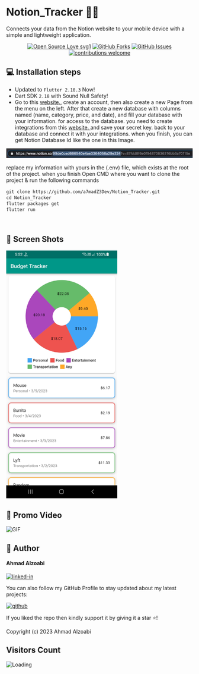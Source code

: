 # Notion_Tracker 📒📔 

Connects your data from the Notion website to your mobile device with a simple and lightweight application.

<div align="center">

[![Open Source Love svg1](https://badges.frapsoft.com/os/v1/open-source.svg?v=103)](#)
[![GitHub Forks](https://img.shields.io/github/forks/saadhaxxan/Car_Game_Python_Pygame.svg?style=social&label=Fork&maxAge=2592000)](https://github.com/a7madZ3Dev/Notion_Tracker/fork)
[![GitHub Issues](https://img.shields.io/github/issues/saadhaxxan/Car_Game_Python_Pygame.svg?style=flat&label=Issues&maxAge=2592000)](https://github.com/a7madZ3Dev/Notion_Tracker/issues)
[![contributions welcome](https://img.shields.io/badge/contributions-welcome-brightgreen.svg?style=flat&label=Contributions&colorA=red&colorB=black	)](#)

</div>

## 💻 Installation steps

- Updated to `Flutter 2.10.3` Now!
- Dart SDK `2.18` with Sound Null Safety!
- Go to this <a href="https://www.notion.so/">website.</a>, create an account,
 then also create a new Page from the menu on the left. After that create a new database
 with columns named (name, category, price, and date), and fill your database with your information.
 for access to the database. you need to create integrations from this <a href= "https://developers.notion.com/">website. </a> and save your secret key. back to your database and connect it with your integrations.
 when you finish, you can get Notion Database Id like the one in this Image.

 <img alt="jpg" src="preview/view_2.jpg" />

 replace my information with yours in the (.env) file, which exists at the root of the project.
 when you finish Open CMD where you want to clone the project & run the following commands

```
git clone https://github.com/a7madZ3Dev/Notion_Tracker.git
cd Notion_Tracker
flutter packages get
flutter run
```
<br>

## 📱 Screen Shots 

<img alt="jpg" src="preview/view_1.jpg" width= "300" /> 

## 🎥 Promo Video

<img alt="GIF" src="preview/demo_1.gif" width= "300" /> 

<br>

## 🧑 Author

#### Ahmad Alzoabi
[![linked-in](https://img.shields.io/badge/Linked_In-0077B5?style=for-the-badge&logo=LinkedIn&logoColor=white)](https://www.linkedin.com/in/ahmad-al-zoabi-0623a8233/)

You can also follow my GitHub Profile to stay updated about my latest projects:

[![github](https://img.shields.io/badge/GitHub-000000?style=for-the-badge&logo=GitHub&logoColor=white)](https://github.com/a7madZ3Dev)

If you liked the repo then kindly support it by giving it a star ⭐!

Copyright (c) 2023 Ahmad Alzoabi

## Visitors Count

<img align="left" src = "https://profile-counter.glitch.me/login_screen_ui/count.svg" alt ="Loading">